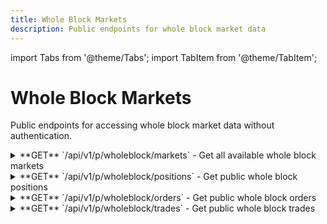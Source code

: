 ```yaml
---
title: Whole Block Markets
description: Public endpoints for whole block market data
---
```


import Tabs from '@theme/Tabs';
import TabItem from '@theme/TabItem';

# Whole Block Markets

Public endpoints for accessing whole block market data without authentication.

<div className="api-endpoints-grid">

<details className="api-endpoint">
<summary className="api-endpoint-header">
  <span className="api-method-get">**GET**</span> `/api/v1/p/wholeblock/markets` - Get all available whole block markets
</summary>

**Description:**
Get a list of all available whole block markets with their current status and details.

<Tabs>
<TabItem value="http" label="HTTP" default>

```bash
curl -X GET /api/v1/p/wholeblock/markets
```

</TabItem>
<TabItem value="python" label="Python">

```python
import requests

url = "https://mainnet.app.ethgas.com/api/v1/p/wholeblock/markets"

response = requests.get(url)

print(response.text)
```

</TabItem>
</Tabs>

**Example Response:**

```json
{
    "success": true,
    "data": {
        "markets": [
            {
                "marketId": 2000000295209,
                "slot": 295209,
                "instrumentId": "ETH-WB-295209",
                "name": "ETH Whole Block Slot #295209",
                "priceStep": "0.00000000001",
                "minPrice": "0.00000000001",
                "maxPrice": "0.00001",
                "availablePreconf": 17257755,
                "direction": true,
                "price": "0.00000000588",
                "midPrice": "0.00000000564",
                "status": 1,
                "maturityTime": 1751947307000,
                "blockTime": 1751947311000,
                "finalityTime": 1751948079000,
                "updateDate": 1751947297000
            },
            {
                "marketId": 2000000295211,
                "slot": 295211,
                "instrumentId": "ETH-WB-295211",
                "name": "ETH Whole Block Slot #295211",
                "priceStep": "0.00000000001",
                "minPrice": "0.00000000001",
                "maxPrice": "0.00001",
                "availablePreconf": 16587826,
                "direction": true,
                "price": "0.00000000581",
                "status": 1,
                "maturityTime": 1751947331000,
                "blockTime": 1751947335000,
                "finalityTime": 1751948103000,
                "updateDate": 1751947297000
            }
        ]
    }
}
```

**Response Body:**

| Name | Type | Description |
| --- | --- | --- |
| markets | object[] | List of Whole Block Market objects |
| └ marketId | integer | Whole block market ID |
| └ slot | integer | Slot number of the block |
| └ instrumentId | string | Whole block market instrument ID<br /><br />Use endpoint [GET /api/v1/p/wholeblock/markets] to get a list of all available wholeblock markets' instrument IDs |
| └ name | string | Whole block market name<br /><br />In format: "ETH-WB-xxxxxx" |
| └ priceStep | string | Minimum increment between valid price levels |
| └ minPrice | string | Minimum price |
| └ maxPrice | string | Maximum price |
| └ availablePreconf | integer | Available preconf quantity for trading |
| └ direction | boolean | The last trading direction (true = buy, false = sell) |
| └ price | string | Latest traded market price for this market |
| └ midPrice | string | Mid price of the market |
| └ status | integer | Market status - see the [Market Status Codes](../../reference/lookup-tables#market-status-codes) section for more information |
| └ maturityTime | integer | Datetime (in UNIX time) when the market will be closed |
| └ trxSubmitTime | integer | Datetime (in UNIX time) when the market will be closed for submitting transactions |
| └ blockTime | integer | Datetime (in UNIX time) when the block starts |
| └ finalityTime | integer | Datetime (in UNIX time) when the block is being finalized |
| └ updateDate | integer | Datetime (in UNIX time) when the market orderbook was last updated |

</details>

<details className="api-endpoint">
<summary className="api-endpoint-header">
  <span className="api-method-get">**GET**</span> `/api/v1/p/wholeblock/positions` - Get public whole block positions
</summary>

**Description:**
Get public position data for whole block markets.

<Tabs>
<TabItem value="http" label="HTTP" default>

```bash
curl -X GET /api/v1/p/wholeblock/positions?instrumentId=ETH-WB-9884031&limit=10
```

</TabItem>
<TabItem value="python" label="Python">

```python
import requests

url = "https://mainnet.app.ethgas.com/api/v1/p/wholeblock/positions"

params = {
    "instrumentId": "ETH-WB-9884031",
    "limit": 10
}

response = requests.get(url, params=params)

print(response.text)
```

</TabItem>
</Tabs>

**Request Parameters:**

| Parameter | Required | Type | Description |
| --- | --- | --- | --- |
| instrumentId | NO | string | Instrument ID |
| limit | NO | integer | Maximum Number of Positions To Return |

**Example Response:**

```json
{
    "success": true,
    "data": {
        "positions": [
            {
                "slot": 296895,
                "quantity": "1",
                "locked": "0",
                "expired": false,
                "updateDate": 1751967044730,
                "available": "1",
                "averagePrice": "0.0000000058"
            }
        ]
    }
}
```

**Response Body:**

| Name | Type | Description |
| --- | --- | --- |
| positions | object[] | List of position object |
| └ slot | integer | Slot number |
| └ quantity | string | Total quantity |
| └ locked | string | Locked quantity |
| └ expired | boolean | Whether the position is expired |
| └ updateDate | integer | Datetime (in UNIX time) when the position was last updated |
| └ available | string | Available quantity |
| └ averagePrice | string | Average price of the position |

</details>

<details className="api-endpoint">
<summary className="api-endpoint-header">
  <span className="api-method-get">**GET**</span> `/api/v1/p/wholeblock/orders` - Get public whole block orders
</summary>

**Description:**
Get public order book data for whole block markets.

<Tabs>
<TabItem value="http" label="HTTP" default>

```bash
curl -X GET /api/v1/p/wholeblock/orders?instrumentId=ETH-WB-9884031&limit=10
```

</TabItem>
<TabItem value="python" label="Python">

```python
import requests

url = "https://mainnet.app.ethgas.com/api/v1/p/wholeblock/orders"

params = {
    "instrumentId": "ETH-WB-9884031",
    "limit": 10
}

response = requests.get(url, params=params)

print(response.text)
```

</TabItem>
</Tabs>

**Request Parameters:**

| Parameter | Required | Type | Description |
| --- | --- | --- | --- |
| instrumentId | NO | string | Instrument ID |
| limit | NO | integer | Maximum Number of Orders To Return |

**Example Response:**

```json
{
    "success": true,
    "data": {
        "orders": [
            {
                "orderId": 204415806,
                "marketId": 2000009884031,
                "instrumentId": "ETH-WB-9884031",
                "side": true,
                "orderType": 2,
                "quantity": "1",
                "fulfilled": "1",
                "price": "0.01",
                "fees": "0.0001",
                "status": 1,
                "errorCode": null,
                "clientOrderId": "05d61624",
                "passive": false,
                "createDate": 1697449417659,
                "source": 1,
                "updateDate": 1697449417659
            }
        ]
    }
}
```

**Response Body:**

| Name | Type | Description |
| --- | --- | --- |
| orders | object[] | List of order object |
| └ orderId | integer | Unique order ID, assigned by ETHGas |
| └ marketId | integer | Market ID for this order |
| └ instrumentId | string | Whole block market instrument ID |
| └ side | boolean | buy order (true) or sell order (false) |
| └ orderType | integer | Market order (1) or limit order (2) |
| └ quantity | string | Order quantity (1 for whole block orders) |
| └ fulfilled | string | Quantity that has already been executed |
| └ price | string | Price of the order |
| └ fees | string | Fees charged for this order |
| └ status | integer | Order status - see the [Order Status Codes](../../reference/lookup-tables#order-status-codes) section for more information |
| └ errorCode | integer | Error code if order failed (null if successful) |
| └ clientOrderId | string | An arbitrary string with max 32 characters (preferably unique) provided by the client when the order was created |
| └ passive | boolean | Whether the order is a maker order only |
| └ createDate | integer | Datetime (in UNIX time) when the order was created |
| └ source | integer | Where the order is originated |
| └ updateDate | integer | Datetime (in UNIX time) when the order was last updated |

</details>

<details className="api-endpoint">
<summary className="api-endpoint-header">
  <span className="api-method-get">**GET**</span> `/api/v1/p/wholeblock/trades` - Get public whole block trades
</summary>

**Description:**
Get public trade history for whole block markets.

<Tabs>
<TabItem value="http" label="HTTP" default>

```bash
curl -X GET /api/v1/p/wholeblock/trades?instrumentId=ETH-WB-9884031&limit=10
```

</TabItem>
<TabItem value="python" label="Python">

```python
import requests

url = "https://mainnet.app.ethgas.com/api/v1/p/wholeblock/trades"

params = {
    "instrumentId": "ETH-WB-9884031",
    "limit": 10
}

response = requests.get(url, params=params)

print(response.text)
```

</TabItem>
</Tabs>

**Request Parameters:**

| Parameter | Required | Type | Description |
| --- | --- | --- | --- |
| instrumentId | NO | string | Instrument ID |
| limit | NO | integer | Maximum Number of Trades To Return |

**Example Response:**

```json
{
    "success": true,
    "data": {
        "trades": [
            {
                "tradeId": 12345,
                "marketId": 2000009884031,
                "instrumentId": "ETH-WB-9884031",
                "side": true,
                "quantity": "1",
                "price": "0.01",
                "fees": "0.0001",
                "createDate": 1697449417659
            }
        ]
    }
}
```

**Response Body:**

| Name | Type | Description |
| --- | --- | --- |
| trades | object[] | List of trade object |
| └ tradeId | integer | Unique trade ID |
| └ marketId | integer | Market ID for this trade |
| └ instrumentId | string | Whole block market instrument ID |
| └ side | boolean | buy trade (true) or sell trade (false) |
| └ quantity | string | Trade quantity |
| └ price | string | Trade price |
| └ fees | string | Fees for this trade |
| └ createDate | integer | Datetime (in UNIX time) when the trade was executed |

</details>

</div>

